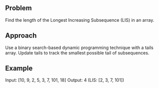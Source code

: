 ## Problem
Find the length of the Longest Increasing Subsequence (LIS) in an array.

## Approach
Use a binary search-based dynamic programming technique with a tails array.
Update tails to track the smallest possible tail of subsequences.

## Example
Input: [10, 9, 2, 5, 3, 7, 101, 18]
Output: 4 (LIS: [2, 3, 7, 101])